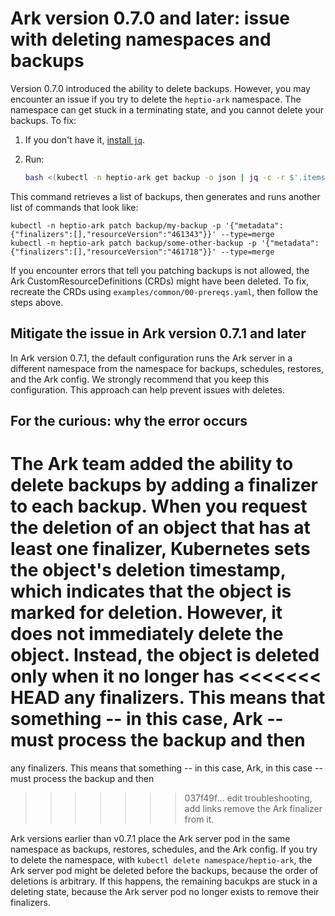 # Ark version 0.7.0 and later: issue with deleting namespaces and backups 

Version 0.7.0 introduced the ability to delete backups. However, you may encounter an issue if you try to 
delete the `heptio-ark` namespace. The namespace can get stuck in a terminating state, and you cannot delete your backups. 
To fix:

1. If you don't have it, [install `jq`][0].

1. Run:
    
    ```bash
    bash <(kubectl -n heptio-ark get backup -o json | jq -c -r $'.items[] | "kubectl -n heptio-ark patch backup/" + .metadata.name + " -p \'" + (({metadata: {finalizers: ( (.metadata.finalizers // []) - ["gc.ark.heptio.com"]), resourceVersion: .metadata.resourceVersion}}) | tostring) + "\' --type=merge"')
    ```

This command retrieves a list of backups, then generates and runs another list of commands that look like:

```
kubectl -n heptio-ark patch backup/my-backup -p '{"metadata":{"finalizers":[],"resourceVersion":"461343"}}' --type=merge
kubectl -n heptio-ark patch backup/some-other-backup -p '{"metadata":{"finalizers":[],"resourceVersion":"461718"}}' --type=merge
```

If you encounter errors that tell you patching backups is not allowed, the Ark
CustomResourceDefinitions (CRDs) might have been deleted. To fix, recreate the CRDs using 
`examples/common/00-prereqs.yaml`, then follow the steps above.

## Mitigate the issue in Ark version 0.7.1 and later

In Ark version 0.7.1, the default configuration runs the Ark server in a different namespace from the namespace 
for backups, schedules, restores, and the Ark config. We strongly recommend that you keep this configuration. 
This approach can help prevent issues with deletes.

## For the curious: why the error occurs

The Ark team added the ability to delete backups by adding a **finalizer** to each
backup. When you request the deletion of an object that has at least one finalizer, Kubernetes sets
the object's deletion timestamp, which indicates that the object is marked for deletion. However, it does
not immediately delete the object. Instead, the object is deleted only when it no longer has
<<<<<<< HEAD
any finalizers. This means that something -- in this case, Ark -- must process the backup and then
=======
any finalizers. This means that something -- in this case, Ark, in this case -- must process the backup and then
>>>>>>> 037f49f... edit troubleshooting, add links
remove the Ark finalizer from it.

Ark versions earlier than v0.7.1 place the Ark server pod in the same namespace as backups, restores,
schedules, and the Ark config. If you try to delete the namespace, with `kubectl delete
namespace/heptio-ark`, the Ark server pod might be deleted before the backups, because
the order of deletions is arbitrary. If this happens, the remaining bacukps are stuck in a 
deleting state, because the Ark server pod no longer exists to remove their finalizers.

[0]: https://stedolan.github.io/jq/
